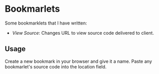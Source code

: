 # Bookmarlets

Some bookmarklets that I have written:

* *View Source*: Changes URL to view source code delivered to client.

## Usage 

Create a new bookmark in your browser and give it a name. Paste any bookmarlet's source code into the location field.
